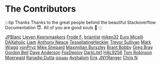 # The Contributors

:::tip Thanks
Thanks to the great people behind the beautiful Stackoverflow Documentation :innocent:. All of you are good souls :100:
:::

[JPBlanc](https://stackoverflow.com/users/608772/jpblanc) [Lieven Keersmaekers](https://stackoverflow.com/users/52598/lieven-keersmaekers) [Frode F.](https://stackoverflow.com/users/702944/frode-f) [briantist](https://stackoverflow.com/users/3905079/briantist) [miken32](https://stackoverflow.com/users/1255289/miken32) [Euro Micelli](https://stackoverflow.com/users/2230/euro-micelli) [DAXaholic](https://stackoverflow.com/users/1830293/daxaholic) [Liam](https://stackoverflow.com/users/542251/liam) [Anthony Neace](https://stackoverflow.com/users/775544/anthony-neace) [TessellatingHeckler](https://stackoverflow.com/users/478656/tessellatingheckler) [Trevor Sullivan](https://stackoverflow.com/users/189198/trevor-sullivan) [Mark Wragg](https://stackoverflow.com/users/2796058/mark-wragg) [vonPryz](https://stackoverflow.com/users/503046/vonpryz) [Mike Shepard](https://stackoverflow.com/users/36429/mike-shepard) [Maximilian Burszley](https://stackoverflow.com/users/8188846/maximilian-burszley) [Brant Bobby](https://stackoverflow.com/users/4160/brant-bobby) [Greg Bray](https://stackoverflow.com/users/17373/greg-bray) [Gordon Bell](https://stackoverflow.com/users/16473/gordon-bell) [Dave Anderson](https://stackoverflow.com/users/371/dave-anderson) [FoxDeploy](https://stackoverflow.com/users/1238413/foxdeploy) [DarkLite1](https://stackoverflow.com/users/2304170/darklite1) [HAL9256](https://stackoverflow.com/users/2150063/hal9256) [Tom Robinson](https://stackoverflow.com/users/12124/tom-robinson) [Moerwald](https://stackoverflow.com/users/6270170/moerwald) [Ranadip Dutta](https://stackoverflow.com/users/4831435/ranadip-dutta) [oɔɯǝɹ](https://stackoverflow.com/users/62662/o%c9%94%c9%af%c7%9d%c9%b9) [Avshalom](https://stackoverflow.com/users/4568320/avshalom) [Eris](https://stackoverflow.com/users/2100227/eris) [JNYRanger](https://stackoverflow.com/users/2359643/jnyranger) [Chris N](https://stackoverflow.com/users/532858/chris-n) 